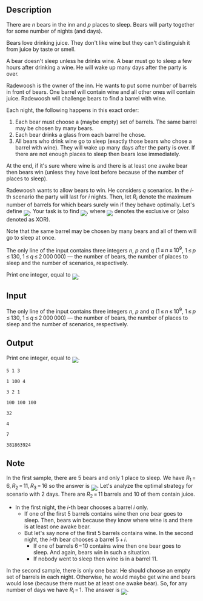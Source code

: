 ## Description

<div><p>There are <span class="tex-span"><i>n</i></span> bears in the inn and <span class="tex-span"><i>p</i></span> places to sleep. Bears will party together for some number of nights (and days).</p><p>Bears love drinking juice. They don't like wine but they can't distinguish it from juice by taste or smell.</p><p>A bear doesn't sleep unless he drinks wine. A bear must go to sleep a few hours after drinking a wine. He will wake up many days after the party is over.</p><p>Radewoosh is the owner of the inn. He wants to put some number of barrels in front of bears. One barrel will contain wine and all other ones will contain juice. Radewoosh will challenge bears to find a barrel with wine.</p><p>Each night, the following happens in this exact order:</p><ol> <li> Each bear must choose a (maybe empty) set of barrels. The same barrel may be chosen by many bears. </li><li> Each bear drinks a glass from each barrel he chose. </li><li> All bears who drink wine go to sleep (exactly those bears who chose a barrel with wine). They will wake up many days after the party is over. If there are not enough places to sleep then bears lose immediately. </li></ol><p>At the end, if it's sure where wine is and there is at least one awake bear then bears win (unless they have lost before because of the number of places to sleep).</p><p>Radewoosh wants to allow bears to win. He considers <span class="tex-span"><i>q</i></span> scenarios. In the <span class="tex-span"><i>i</i></span>-th scenario the party will last for <span class="tex-span"><i>i</i></span> nights. Then, let <span class="tex-span"><i>R</i><sub class="lower-index"><i>i</i></sub></span> denote the maximum number of barrels for which bears surely win if they behave optimally. Let's define <img align="middle" class="tex-formula" src="file://S2tZ4Nqp.png" style="max-width: 100.0%;max-height: 100.0%;">. Your task is to find <img align="middle" class="tex-formula" src="file://UhXOFb37.png" style="max-width: 100.0%;max-height: 100.0%;">, where <img align="middle" class="tex-formula" src="file://PResd2BA.png" style="max-width: 100.0%;max-height: 100.0%;"> denotes the exclusive or (also denoted as XOR).</p><p>Note that the same barrel may be chosen by many bears and all of them will go to sleep at once.</p></div><div class="input-specification"><p>The only line of the input contains three integers <span class="tex-span"><i>n</i></span>, <span class="tex-span"><i>p</i></span> and <span class="tex-span"><i>q</i></span> (<span class="tex-span">1 ≤ <i>n</i> ≤ 10<sup class="upper-index">9</sup></span>, <span class="tex-span">1 ≤ <i>p</i> ≤ 130</span>, <span class="tex-span">1 ≤ <i>q</i> ≤ 2 000 000</span>)&nbsp;— the number of bears, the number of places to sleep and the number of scenarios, respectively.</p></div><div class="output-specification"><p>Print one integer, equal to <img align="middle" class="tex-formula" src="file://Gw4pEqXt.png" style="max-width: 100.0%;max-height: 100.0%;">.</p></div>

## Input

<p>The only line of the input contains three integers <span class="tex-span"><i>n</i></span>, <span class="tex-span"><i>p</i></span> and <span class="tex-span"><i>q</i></span> (<span class="tex-span">1 ≤ <i>n</i> ≤ 10<sup class="upper-index">9</sup></span>, <span class="tex-span">1 ≤ <i>p</i> ≤ 130</span>, <span class="tex-span">1 ≤ <i>q</i> ≤ 2 000 000</span>)&nbsp;— the number of bears, the number of places to sleep and the number of scenarios, respectively.</p>

## Output

<p>Print one integer, equal to <img align="middle" class="tex-formula" src="file://Gw4pEqXt.png" style="max-width: 100.0%;max-height: 100.0%;">.</p>





```input1
5 1 3

```




```input2
1 100 4

```




```input3
3 2 1

```




```input4
100 100 100

```




```output1
32

```




```output2
4

```




```output3
7

```




```output4
381863924

```



## Note

<p>In the first sample, there are <span class="tex-span">5</span> bears and only <span class="tex-span">1</span> place to sleep. We have <span class="tex-span"><i>R</i><sub class="lower-index">1</sub> = 6, <i>R</i><sub class="lower-index">2</sub> = 11, <i>R</i><sub class="lower-index">3</sub> = 16</span> so the answer is <img align="middle" class="tex-formula" src="file://Lv5Zkmun.png" style="max-width: 100.0%;max-height: 100.0%;">. Let's analyze the optimal strategy for scenario with <span class="tex-span">2</span> days. There are <span class="tex-span"><i>R</i><sub class="lower-index">2</sub> = 11</span> barrels and <span class="tex-span">10</span> of them contain juice.</p><ul> <li> In the first night, the <span class="tex-span"><i>i</i></span>-th bear chooses a barrel <span class="tex-span"><i>i</i></span> only. <ul> <li> If one of the first <span class="tex-span">5</span> barrels contains wine then one bear goes to sleep. Then, bears win because they know where wine is and there is at least one awake bear. </li><li> But let's say none of the first <span class="tex-span">5</span> barrels contains wine. In the second night, the <span class="tex-span"><i>i</i></span>-th bear chooses a barrel <span class="tex-span">5 + <i>i</i></span>. <ul> <li> If one of barrels <span class="tex-span">6 – 10</span> contains wine then one bear goes to sleep. And again, bears win in such a situation. </li><li> If nobody went to sleep then wine is in a barrel <span class="tex-span">11</span>. </li></ul> </li></ul> </li></ul><p>In the second sample, there is only one bear. He should choose an empty set of barrels in each night. Otherwise, he would maybe get wine and bears would lose (because there must be at least one awake bear). So, for any number of days we have <span class="tex-span"><i>R</i><sub class="lower-index"><i>i</i></sub> = 1</span>. The answer is <img align="middle" class="tex-formula" src="file://OwpdmOsY.png" style="max-width: 100.0%;max-height: 100.0%;">.</p>

